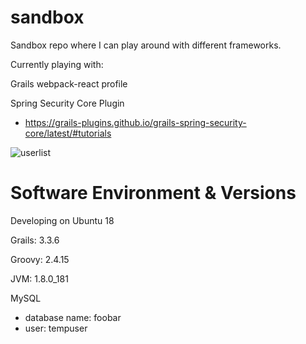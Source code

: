 # sandbox
Sandbox repo where I can play around with different frameworks.  

Currently playing with: 

Grails webpack-react profile

Spring Security Core Plugin 
* https://grails-plugins.github.io/grails-spring-security-core/latest/#tutorials


![userlist](https://user-images.githubusercontent.com/34605852/43100484-5443b808-8e7a-11e8-8119-330311a86052.png)

# Software Environment & Versions
Developing on Ubuntu 18

Grails: 3.3.6

Groovy: 2.4.15

JVM: 1.8.0_181

MySQL 
* database name: foobar 
* user: tempuser
